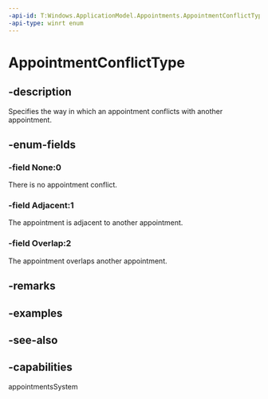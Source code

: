 ```yaml
---
-api-id: T:Windows.ApplicationModel.Appointments.AppointmentConflictType
-api-type: winrt enum
---
```


<!-- Enumeration syntax
public enum Windows.ApplicationModel.Appointments.AppointmentConflictType : int
-->

# AppointmentConflictType

## -description
Specifies the way in which an appointment conflicts with another appointment.

## -enum-fields
### -field None:0
There is no appointment conflict.

### -field Adjacent:1
The appointment is adjacent to another appointment.

### -field Overlap:2
The appointment overlaps another appointment.


## -remarks

## -examples

## -see-also
## -capabilities
appointmentsSystem
